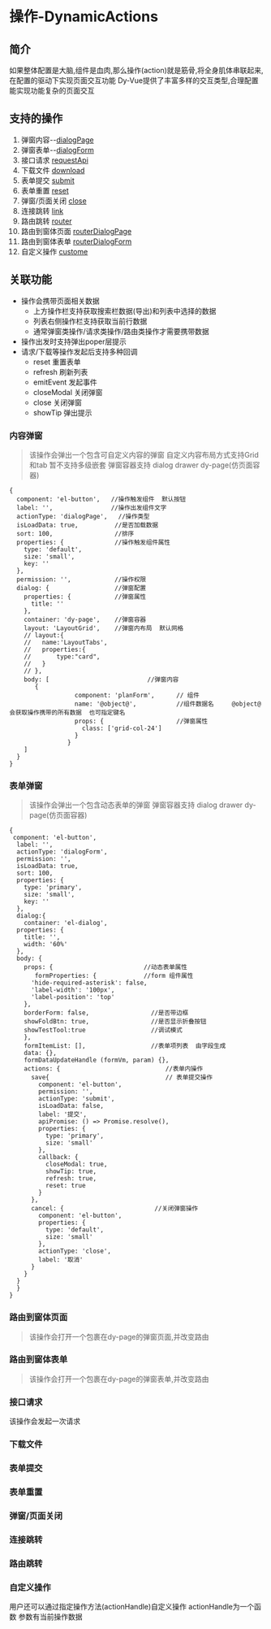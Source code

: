 # 操作-DynamicActions
## 简介
   如果整体配置是大脑,组件是血肉,那么操作(action)就是筋骨,将全身肌体串联起来,在配置的驱动下实现页面交互功能
   Dy-Vue提供了丰富多样的交互类型,合理配置能实现功能复杂的页面交互
## 支持的操作
1.  弹窗内容--[dialogPage](#内容弹窗)
2.  弹窗表单--[dialogForm](#表单弹窗)
3.  接口请求 [requestApi](#接口请求)
4.  下载文件 [download](#下载文件)
5.  表单提交 [submit](#表单提交)
6.  表单重置 [reset](#表单重置)
7.  弹窗/页面关闭 [close](#弹窗/页面关闭)
8.  连接跳转 [link](#连接跳转)
9.  路由跳转 [router](#路由跳转)
10.  路由到窗体页面 [routerDialogPage](#路由到窗体页面)
11.  路由到窗体表单 [routerDialogForm](#路由到窗体表单)
12.  自定义操作   [custome](#自定义操作)



## 关联功能
- 操作会携带页面相关数据
  - 上方操作栏支持获取搜索栏数据(导出)和列表中选择的数据
  - 列表右侧操作栏支持获取当前行数据
  - 通常弹窗类操作/请求类操作/路由类操作才需要携带数据
- 操作出发时支持弹出poper层提示
- 请求/下载等操作发起后支持多种回调
  -  reset      重置表单
  -  refresh    刷新列表
  -  emitEvent  发起事件 
  -  closeModal 关闭弹窗 
  -  close      关闭弹窗 
  -  showTip    弹出提示


### 内容弹窗
>该操作会弹出一个包含可自定义内容的弹窗
>自定义内容布局方式支持Grid和tab 暂不支持多级嵌套
>弹窗容器支持 dialog  drawer  dy-page(仿页面容器)
```
{
  component: 'el-button',   //操作触发组件  默认按钮
  label: '',                //操作出发组件文字
  actionType: 'dialogPage',   //操作类型
  isLoadData: true,          //是否加载数据
  sort: 100,                 //排序       
  properties: {              //操作触发组件属性
    type: 'default',
    size: 'small',
    key: ''
  },
  permission: '',            //操作权限
  dialog: {                  //弹窗配置
    properties: {            //弹窗属性
      title: ''
    },
    container: 'dy-page',    //弹窗容器
    layout: 'LayoutGrid',    //弹窗内布局  默认网格
    // layout:{
    //   name:'LayoutTabs',
    //   properties:{
    //       type:"card",
    //   }
    // },
    body: [                           //弹窗内容
       {
                  component: 'planForm',      // 组件
                  name: '@object@',           //组件数据名     @object@ 会获取操作携带的所有数据  也可指定键名
                  props: {                    //弹窗属性 
                    class: ['grid-col-24']     
                  }
                }
    ]                 
  }
}
```

### 表单弹窗
>该操作会弹出一个包含动态表单的弹窗
>弹窗容器支持 dialog  drawer  dy-page(仿页面容器)
>


```
{
 component: 'el-button',
  label: '',
  actionType: 'dialogForm',
  permission: '',
  isLoadData: true,
  sort: 100,
  properties: {
    type: 'primary',
    size: 'small',
    key: ''
  },
  dialog:{
    container: 'el-dialog',
  properties: {
    title: '',
    width: '60%'
  },
  body: {
    props: {                         //动态表单属性
       formProperties: {             //form 组件属性
      'hide-required-asterisk': false,
      'label-width': '100px',
      'label-position': 'top'
    },
    borderForm: false,                 //是否带边框
    showFoldBtn: true,                 //是否显示折叠按钮
    showTestTool:true                  //调试模式
    },
    formItemList: [],                  //表单项列表  由字段生成
    data: {},            
    formDataUpdateHandle (formVm, param) {},
    actions: {                             //表单内操作
      save{                                // 表单提交操作
        component: 'el-button',
        permission: '',
        actionType: 'submit',
        isLoadData: false,
        label: '提交',
        apiPromise: () => Promise.resolve(),
        properties: {
          type: 'primary',
          size: 'small'
        },
        callback: {
          closeModal: true,
          showTip: true,
          refresh: true,
          reset: true
        }
      },
      cancel: {                         //关闭弹窗操作
        component: 'el-button',     
        properties: {
          type: 'default',
          size: 'small'
        },
        actionType: 'close',
        label: '取消'
      }
    }
  }
  }
}
```

### 路由到窗体页面
>该操作会打开一个包裹在dy-page的弹窗页面,并改变路由
### 路由到窗体表单
>该操作会打开一个包裹在dy-page的弹窗表单,并改变路由

### 接口请求
该操作会发起一次请求
### 下载文件

### 表单提交
### 表单重置

### 弹窗/页面关闭

### 连接跳转
### 路由跳转

### 自定义操作
用户还可以通过指定操作方法(actionHandle)自定义操作
actionHandle为一个函数 参数有当前操作数据





 